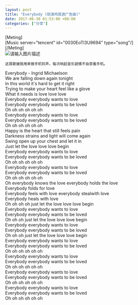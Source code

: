 ```yaml
---
layout: post
title: "Everybody (锐澳鸡尾酒广告曲)"
date: 2017-06-30 01:53:00 +08:00
categories: ["分享"]
---
```


<p>[Meting]<br />[Music server="tencent" id="0030EoTl3U9694" type="song"/]<br />[/Meting]<br /><img src="https://y.gtimg.cn/music/photo_new/T002R300x300M000004ck5kq1wzwuI.jpg?max_age=2592000" alt="请输入图片描述" title="请输入图片描述"></p><pre><code>这首歌被我用来做手机铃声，每次响起音乐就情不自禁看手机。
</code></pre><p>Everybody - Ingrid Michaelson<br />We are falling down again tonight<br />In this world it's hard to get it right<br />Trying to make your heart feel like a glove<br />What it needs is love love love<br />Everybody everybody wants to love<br />Everybody everybody wants to be loved<br />Oh oh oh oh oh oh<br />Everybody everybody wants to love<br />Everybody everybody wants to be loved<br />Oh oh oh oh oh oh<br />Happy is the heart that still feels pain<br />Darkness strains and light will come again<br />Swing open up your chest and let it in<br />Just let the love love love begin<br />Everybody everybody wants to love<br />Everybody everybody wants to be loved<br />Oh oh oh oh oh oh<br />Everybody everybody wants to love<br />Everybody everybody wants to be loved<br />Oh oh oh oh oh oh<br />Oh everybody knows the love everybody holds the love<br />Everybody folds for love<br />Everybody feels with love everybody stealwith love<br />Everybody heals with love<br />Oh oh oh oh just let the love love love begin<br />Everybody everybody wants to love<br />Everybody everybody wants to be loved<br />Oh oh oh just let the love love love begin<br />Everybody everybody wants to love<br />Everybody everybody wants to be loved<br />Oh oh oh just let the love love love begin<br />Everybody everybody wants to love<br />Everybody everybody wants to be loved<br />Oh oh oh oh oh oh<br />Everybody everybody wants to love<br />Everybody everybody wants to be loved<br />Oh oh oh oh oh oh<br />Everybody everybody wants to love<br />Everybody everybody wants to be loved<br />Oh oh oh oh oh oh<br />Everybody everybody wants to love<br />Everybody everybody wants to be loved<br />Oh oh oh oh oh oh</p>